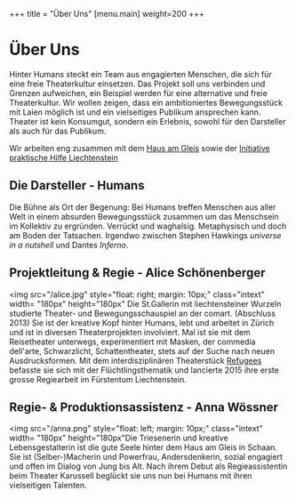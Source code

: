 +++
title = "Über Uns"
[menu.main]
weight=200
+++
<h1>Über Uns</h1>

Hinter Humans steckt ein Team aus engagierten Menschen, die sich für eine freie Theaterkultur einsetzen. Das Projekt soll uns verbinden und Grenzen aufweichen, ein Beispiel werden für eine alternative und freie Theaterkultur. Wir wollen zeigen, dass ein ambitioniertes Bewegungsstück mit Laien möglich ist und ein vielseitiges Publikum ansprechen kann. Theater ist kein Konsumgut, sondern ein Erlebnis, sowohl für den Darsteller als auch für das Publikum. 

Wir arbeiten eng zusammen mit dem [Haus am Gleis](www.hausamgleis.li) sowie der [Initiative praktische Hilfe Liechtenstein](www.praktischehilfe.li)

<h2> Die Darsteller - Humans</h2>
Die Bühne als Ort der Begenung: Bei Humans treffen Menschen aus aller Welt in einem absurden Bewegungsstück zusammen um das Menschsein im Kollektiv zu ergründen. Verrückt und waghalsig. Metaphysisch und doch am Boden der Tatsachen. 
Irgendwo zwischen Stephen Hawkings <i>universe in a nutshell</i> und Dantes <i>Inferno</i>.
</br>

<h2>Projektleitung & Regie - Alice Schönenberger</h2>

<img src="/alice.jpg" style="float: right; margin: 10px;" class="intext" width= "180px" height="180px"</img> Die St.Gallerin mit liechtensteiner Wurzeln studierte Theater- und Bewegungsschauspiel an der comart. (Abschluss 2013) Sie ist der kreative Kopf hinter Humans, lebt und arbeitet in Zürich und ist in diversen Theaterprojekten involviert.  Mal ist sie mit dem Reisetheater unterwegs, experimentiert mit Masken, der commedia dell'arte, Schwarzlicht, Schattentheater, stets auf der Suche nach neuen Ausdrucksformen. Mit dem interdisziplinären Theaterstück [Refugees](www.therefugees.ch) befasste sie sich mit der Flüchtlingsthematik und lancierte 2015 ihre erste grosse Regiearbeit im Fürstentum Liechtenstein. 

<h2>Regie- & Produktionsassistenz - Anna Wössner</h2>

<img src="/anna.png" style="float: left; margin: 10px;" class="intext" width= "180px" height="180px"</img>Die Triesenerin und kreative Lebensgestalterin ist die gute Seele hinter dem Haus am Gleis in Schaan. Sie ist (Selber-)Macherin und Powerfrau, Andersdenkerin, sozial engagiert und offen im Dialog von Jung bis Alt. Nach ihrem Debut als Regieassistentin beim Theater Karussell beglückt sie uns nun bei Humans mit ihren vielseitigen Talenten. 


